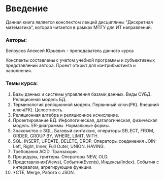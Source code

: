 # Введение

Данная книга является конспектом лекций дисциплины "Дискретная математика", которая читается в рамках МПГУ для ИТ направлений. &#x20;

### Авторы:

Белоусов Алексей Юрьевич - преподаватель данного курса

Конспекты составлены с учетом учебной программы и субъективных представлений автора. Проект открыт для контрибьютинга и наполнения.&#x20;

### Темы курса:

1. Базы данных и системы управления базами данных. Виды СУБД. Реляционная модель БД.
2. Терминология реляционной модели. Первичный ключ(PK). Внешний ключ(FK). Целостность.
3. Реляционная алгебра и реляционное исчисление.&#x20;
4. Проектирование БД. Инфологическая, даталогическая, физическая модель.  ER-диаграммы. Нормальные формы.
5. Знакомство с SQL. Базовый синтаксис, операторы  SELECT, FROM, ORDER, GROUP BY, WHERE, LIMIT, WITH.
6. SQL. INSERT, UPDATE, DELETE, DROP. Операторы соединения JOIN: Left, Right, Inner, Full Outer, UNION. HAVING.
7. Требования ACID. Транзакции.&#x20;
8. Процедуры, триггеры. Операторы NEW, OLD.&#x20;
9. Представления(Views), События(Events), Индексы(Index). События с интервалом, агрегирующие функции.&#x20;
10. \*CTE, Merge, Работа с JSON.

